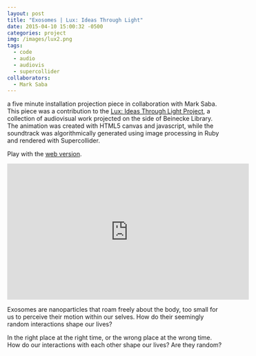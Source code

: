 ```yaml
---
layout: post
title: "Exosomes | Lux: Ideas Through Light"
date: 2015-04-10 15:00:32 -0500
categories: project
img: /images/lux2.png
tags:
  - code
  - audio
  - audiovis
  - supercollider
collaborators:
  - Mark Saba
---
```


a five minute installation projection piece in collaboration with Mark Saba. This piece was a contribution to the [Lux: Ideas Through Light Project](http://lux.yale.edu/), a collection of audiovisual work projected on the side of Beinecke Library. The animation was created with HTML5 canvas and javascript, while the soundtrack was algorithmically generated using image processing in Ruby and rendered with Supercollider.

Play with the [web version](/lux/index.html).

  <iframe width="560" height="315" src="https://www.youtube.com/embed/q9H5QtGmo3k" frameborder="0" allowfullscreen></iframe>
  <br />

Exosomes are nanoparticles that roam freely about the body, too small for us to perceive their motion within our selves. How do their seemingly random interactions shape our lives?

In the right place at the right time, or the wrong place at the wrong time. How do our interactions with each other shape our lives? Are they random?
